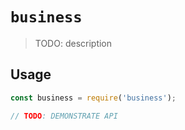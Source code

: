 # `business`

> TODO: description

## Usage

```typescript
const business = require('business');

// TODO: DEMONSTRATE API
```
